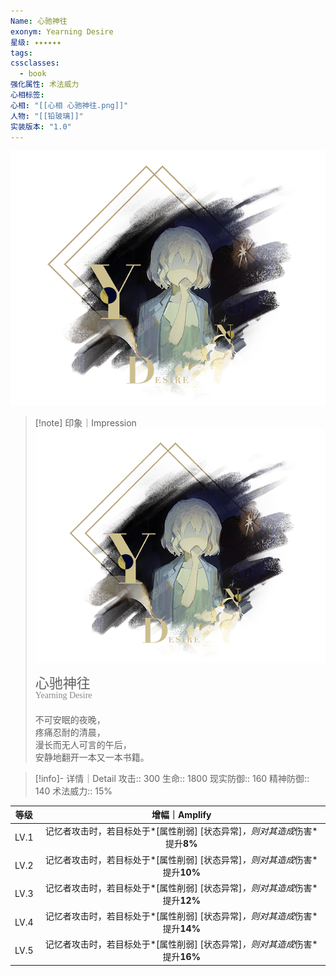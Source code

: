 ```yaml
---
Name: 心驰神往
exonym: Yearning Desire
星级: ✦✦✦✦✦✦
tags: 
cssclasses:
  - book
强化属性: 术法威力
心相标签: 
心相: "[[心相 心驰神往.png]]"
人物: "[[铅玻璃]]"
实装版本: "1.0"
---
```

![cover](assets/心驰神往｜Yearning%20Desire.assets/心相%20心驰神往.png)

> [!note] 印象｜Impression
> ![心相 心驰神往|inlL|300](assets/心驰神往｜Yearning%20Desire.assets/心相%20心驰神往.png)
> <p style="font-family: '家族宋', sans-serif; font-size: 22px; line-height: 0.75; text-indent: 0;">心驰神往<br><span style="font-family: serif; font-size: 14px; color: #888888;">Yearning Desire</span></p>
> 
> 不可安眠的夜晚，  
> 疼痛忍耐的清晨，  
> 漫长而无人可言的午后，  
> 安静地翻开一本又一本书籍。

> [!info]- 详情｜Detail
> 攻击:: 300
> 生命:: 1800
> 现实防御:: 160
> 精神防御:: 140
> 术法威力:: 15%

| 等级 |                        增幅｜Amplify                         |
| :--: | :----------------------------------------------------------: |
| LV.1 | 记忆者攻击时，若目标处于*[属性削弱] [状态异常]*，则对其造成*伤害*提升**8%** |
| LV.2 | 记忆者攻击时，若目标处于*[属性削弱] [状态异常]*，则对其造成*伤害*提升**10%** |
| LV.3 | 记忆者攻击时，若目标处于*[属性削弱] [状态异常]*，则对其造成*伤害*提升**12%** |
| LV.4 | 记忆者攻击时，若目标处于*[属性削弱] [状态异常]*，则对其造成*伤害*提升**14%** |
| LV.5 | 记忆者攻击时，若目标处于*[属性削弱] [状态异常]*，则对其造成*伤害*提升**16%** |
